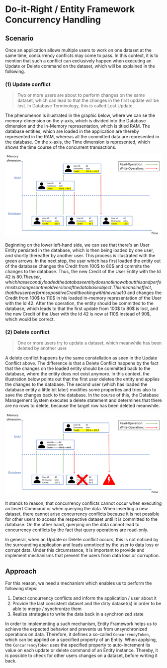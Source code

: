# Do-it-Right / Entity Framework Concurrency Handling

## Scenario

Once an application allows multiple users to work on one dataset at the same time, concurrency conflicts may come to pass.
In this context, it is to mention that such a conflict can exclusively happen when executing an Update or Delete command on the dataset, which will be explained in the following.

### (1) Update conflict
> Two or more users are about to perform changes on the same dataset, which can lead to that the changes in the first update will be lost.
> In Database Terminology, this is called Lost Update.

The phenomenon is illustrated in the graphic below, where we can se the memory-dimension on the y-axis, which is divided into the Database dimension and the In-Memory representation, which is titled RAM. The database entities, which are loaded in the application are thereby represented in the RAM, whereas all the committed data are represented in the database.
On the x-axis, the Time dimension is represented, which shows the time course of the concurrent transactions.

<p align="center">
  <img src="https://github.com/p18e3/Do-it-Right-EF_ConcurrencyHandling/blob/master/UpdateConflict.png" />
</p>

Beginning on the lower left-hand side, we can see that there's an User Entity persisted in the database, which is then being loaded by one user, and shortly thereafter by another user. This process is illustrated with the green arrows.
In the next step, the user which has first loaded the entity out of the database changes the Credit from 100$ to 80$ and commits the changes to the database. Thus, the new Credit of the User Entity with the Id 42 is 80$. The user, which has secondly loaded the database entity does not know about this and performs its changes on the old version of the database object. This means in effect, that the user performs a positive Credit booking with the value 10$ and changes the Credit from 100$ to 110$ in his loaded in-memory representation of the User with the Id 42. After the operation, the entity should be committed to the database, which leads to that the first update from 100$ to 80$ is lost, and the new Credit of the User with the Id 42 is now at 110$ instead of 90$, which would be correct.

### (2) Delete conflict
> One or more users try to update a dataset, which meanwhile has been deleted by another user.

A delete conflict happens by the same constellation as seen in the Update Conflict above. The difference is that a Delete Conflict happens by the fact that the changes on the loaded entity should be committed back to the database, where the entity does not exist anymore. In this context, the illustration below points out that the first user deletes the entity and applies the changes to the database. The second user (which has loaded the database entity a little bit later) modifies some properties and tries also to save the changes back to the database. In the course of this, the Database Management System executes a delete statement and determines that there are no rows to delete, because the target row has been deleted meanwhile.

<p align="center">
  <img src="https://github.com/p18e3/Do-it-Right-EF_ConcurrencyHandling/blob/master/DeleteConflict.png" />
</p>

It stands to reason, that concurrency conflicts cannot occur when executing an Insert Command or when querying the data.
When inserting a new dataset, there cannot arise concurrency conflicts because it is not possible for other users to access the respective dataset until it is committed to the database. On the other hand, querying on the data cannot lead to concurrency conflicts by the fact that query operations are read-only.

In general, when an Update or Delete conflict occurs, this is not noticed by the surrounding application and leads unnoticed by the user to data loss or corrupt data. Under this circumstance, it is important to provide and implement mechanisms that prevent the users from data loss or corruption.

## Approach

For this reason, we need a mechanism which enables us to perform the following steps:

1. Detect concurrency conflicts and inform the application / user about it
2. Provide the last consistent dataset and the dirty dataset(s) in order to be able to merge / synchronize them
3. Realize strategies to write the data back in a synchronized state

In order to implementing a such mechanism, Entity Framework helps us to achieve the expected behavior and prevents us from unsynchronized operations on data. Therefore, it defines a so-called `ConcurrencyToken`, which can be applied on a specified property of an Entity. When applying, the `ConcurrencyToken` uses the specified property to auto-increment its value on each update or delete command of an Entity instance. Thereby, it is possible to check for other users changes on a dataset, before writing it back.
